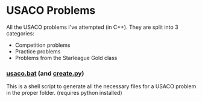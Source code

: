 # USACO Problems
All the USACO problems I've attempted (in C++).
They are split into 3 categories:
- Competition problems
- Practice problems
- Problems from the Starleague Gold class

### [usaco.bat](usaco.bat) (and [create.py](create.py))
This is a shell script to generate all the necessary files for a USACO problem in the proper folder.
(requires python installed)